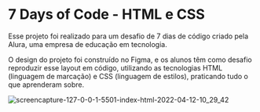 # 7 Days of Code - HTML e CSS

Esse projeto foi realizado para um desafio de 7 dias de código criado pela Alura, uma empresa de educação em tecnologia.

O design do projeto foi construído no Figma, e os alunos têm como desafio reproduzir esse layout em código, utilizando as tecnologias HTML (linguagem de marcação) e CSS (linguagem de estilos), praticando tudo o que aprenderam sobre.





![screencapture-127-0-0-1-5501-index-html-2022-04-12-10_29_42](https://user-images.githubusercontent.com/78447989/162985824-dee62852-5664-402b-863f-8324e10668b9.png)

